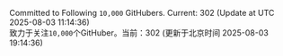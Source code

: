 Committed to Following `10,000` GitHubers. Current: <!-- FOLLOWING_COUNT -->302<!-- FOLLOWING_COUNT --> (Update at UTC <!-- LAST_UPDATED -->2025-08-03 11:14:36<!-- LAST_UPDATED -->)<br>
致力于关注`10,000`个GitHuber。当前：<!-- FOLLOWING_COUNT -->302<!-- FOLLOWING_COUNT --> (更新于北京时间 <!-- LAST_UPDATED_CST -->2025-08-03 19:14:36<!-- LAST_UPDATED_CST -->)
